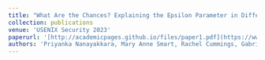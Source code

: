 ```yaml
---
title: "What Are the Chances? Explaining the Epsilon Parameter in Differential Privacy"
collection: publications
venue: 'USENIX Security 2023'
paperurl: '[http://academicpages.github.io/files/paper1.pdf](https://www.usenix.org/conference/usenixsecurity23/presentation/nanayakkara)'
authors: 'Priyanka Nanayakkara, Mary Anne Smart, Rachel Cummings, Gabriel Kaptchuk, and Elissa Redmiles.'
---
```


